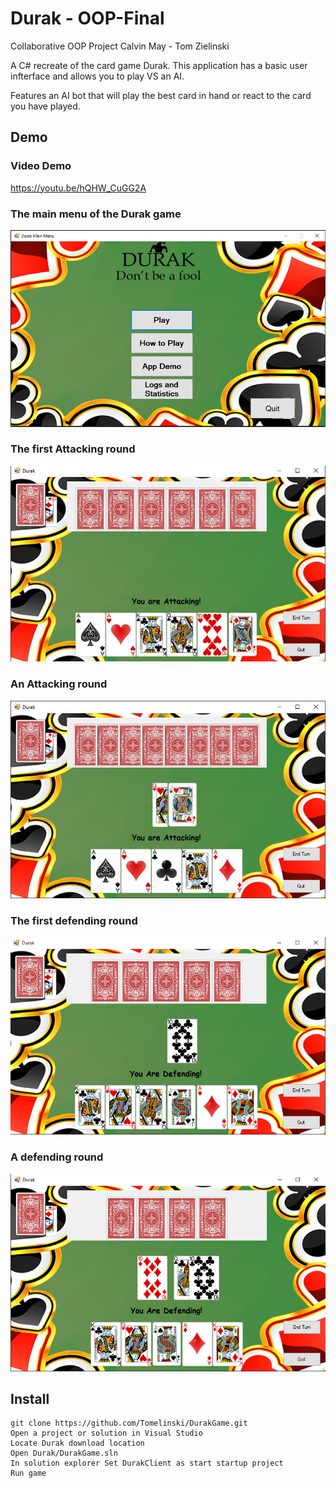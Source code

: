 # Durak - OOP-Final

Collaborative OOP Project
Calvin May - Tom Zielinski

A C# recreate of the card game Durak. This application has a basic user infterface and allows you to play VS an AI.

Features an AI bot that will play the best card in hand or react to the card you have played.

## Demo

### Video Demo
https://youtu.be/hQHW_CuGG2A

### The main menu of the Durak game

![Homepage](/Assets/HomePage.JPG)

### The first Attacking round

![First Attack](/Assets/Attacking.JPG)

### An Attacking round

![Attacking round](/Assets/Attacking2.JPG)

### The first defending round

![First defence](/Assets/Defending.JPG)

### A defending round

![Defending round](/Assets/Defending2.JPG)

## Install

```
git clone https://github.com/Tomelinski/DurakGame.git
Open a project or solution in Visual Studio
Locate Durak download location
Open Durak/DurakGame.sln
In solution explorer Set DurakClient as start startup project
Run game
```
